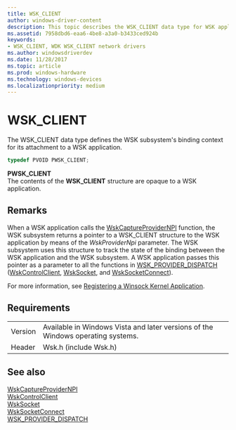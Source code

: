 ```yaml
---
title: WSK_CLIENT
author: windows-driver-content
description: This topic describes the WSK_CLIENT data type for WSK applications.
ms.assetid: 7958dbd6-eaa6-4be8-a3a0-b3433ced924b
keywords:
- WSK_CLIENT, WDK WSK_CLIENT network drivers
ms.author: windowsdriverdev
ms.date: 11/28/2017
ms.topic: article
ms.prod: windows-hardware
ms.technology: windows-devices
ms.localizationpriority: medium
---
```


# WSK_CLIENT

The WSK_CLIENT data type defines the WSK subsystem's binding context for its attachment to a WSK application.

```c++
typedef PVOID PWSK_CLIENT;
```

**PWSK_CLIENT**  
The contents of the **WSK_CLIENT** structure are opaque to a WSK application.

## Remarks

When a WSK application calls the [WskCaptureProviderNPI](https://msdn.microsoft.com/library/windows/hardware/ff571122) function, the WSK subsystem returns a pointer to a WSK_CLIENT structure to the WSK application by means of the *WskProviderNpi* parameter. The WSK subsystem uses this structure to track the state of the binding between the WSK application and the WSK subsystem. A WSK application passes this pointer as a parameter to all the functions in [WSK_PROVIDER_DISPATCH](https://msdn.microsoft.com/library/windows/hardware/ff571175) ([WskControlClient](https://msdn.microsoft.com/library/windows/hardware/ff571126), [WskSocket](https://msdn.microsoft.com/library/windows/hardware/ff571149), and [WskSocketConnect](https://msdn.microsoft.com/library/windows/hardware/ff571150)).

For more information, see [Registering a Winsock Kernel Application](registering-a-winsock-kernel-application.md).

## Requirements

|   |   |
| --- | --- |
| Version | Available in Windows Vista and later versions of the Windows operating systems. |
| Header | Wsk.h (include Wsk.h) |

## See also

[WskCaptureProviderNPI](https://msdn.microsoft.com/library/windows/hardware/ff571122)  
[WskControlClient](https://msdn.microsoft.com/library/windows/hardware/ff571126)  
[WskSocket](https://msdn.microsoft.com/library/windows/hardware/ff571149)  
[WskSocketConnect](https://msdn.microsoft.com/library/windows/hardware/ff571150)  
[WSK_PROVIDER_DISPATCH](https://msdn.microsoft.com/library/windows/hardware/ff571175)

